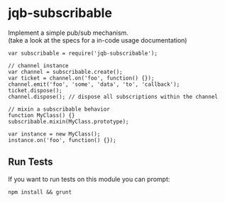 jqb-subscribable
================

Implement a simple pub/sub mechanism.  
(take a look at the specs for a in-code usage documentation)

    var subscribable = require('jqb-subscribable');
    
    // channel instance
    var channel = subscribable.create();
    var ticket = channel.on('foo', function() {});
    channel.emit('foo', 'some', 'data', 'to', 'callback');
    ticket.dispose();
    channel.dispose(); // dispose all subscriptions within the channel
    
    // mixin a subscribable behavior
    function MyClass() {}
    subscribable.mixin(MyClass.prototype);
    
    var instance = new MyClass();
    instance.on('foo', function() {});
    
    
## Run Tests

If you want to run tests on this module you can prompt:

    npm install && grunt
    
    
